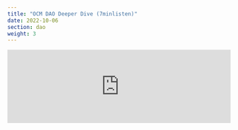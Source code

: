 ```yaml
---
title: "OCM DAO Deeper Dive (7minlisten)"
date: 2022-10-06
section: dao
weight: 3
---
```


<iframe width="100%" height="166" scrolling="no" frameborder="no" allow="autoplay" src="https://w.soundcloud.com/player/?url=https%3A//api.soundcloud.com/tracks/1369349059&color=%23ff9900&auto_play=false&hide_related=false&show_comments=true&show_user=true&show_reposts=false&show_teaser=true"></iframe>


